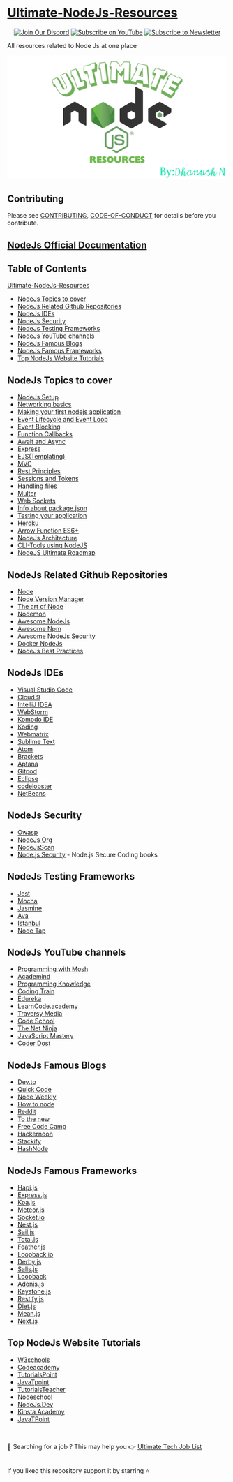 # [Ultimate-NodeJs-Resources](https://github.com/DhanushNehru/Ultimate-NodeJs-Resources)

<div align="center">
  
[![Join Our Discord](https://img.shields.io/badge/Discord-Join%20Server-blue?logo=discord&style=for-the-badge)](https://discord.com/invite/Yn9g6KuWyA)
[![Subscribe on YouTube](https://img.shields.io/badge/YouTube-Subscribe-red?logo=youtube&style=for-the-badge)](https://www.youtube.com/@dhanushnehru?sub_confirmation=1)
[![Subscribe to Newsletter](https://img.shields.io/badge/Newsletter-Subscribe-orange?style=for-the-badge)](https://dhanushn.substack.com/)

</div>

All resources related to Node Js at one place

![alt text](./cover.png)

## Contributing
Please see [CONTRIBUTING](https://github.com/DhanushNehru/Ultimate-NodeJs-Resources/blob/main/CONTRIBUTING.md), [CODE-OF-CONDUCT](https://github.com/DhanushNehru/Ultimate-NodeJs-Resources/blob/main/CODE-OF-CONDUCT.md) for details before you contribute.

## [NodeJs Official Documentation](https://nodejs.org/en/docs/)

## Table of Contents
[Ultimate-NodeJs-Resources](#Ultimate-NodeJs-Resources)
- [NodeJs Topics to cover](#nodejs-topics-to-cover)
- [NodeJs Related Github Repositories](#NodeJs-Related-Github-Repositories)
- [NodeJs IDEs](#NodeJs-IDEs)
- [NodeJs Security](#NodeJs-Security)
- [NodeJs Testing Frameworks](#NodeJs-Testing-Frameworks)
- [NodeJs YouTube channels](#NodeJs-YouTube-channels)
- [NodeJs Famous Blogs](#NodeJs-Famous-Blogs)
- [NodeJs Famous Frameworks](#NodeJs-Famous-Frameworks)
- [Top NodeJs Website Tutorials](#Top-NodeJs-Website-Tutorials)

## NodeJs Topics to cover
- [NodeJs Setup](https://www.tutorialspoint.com/nodejs/nodejs_environment_setup.htm)
- [Networking basics](https://www.youtube.com/watch?v=YSyFSnisip0)
- [Making your first nodejs application](https://www.tutorialspoint.com/nodejs/nodejs_first_application.htm)
- [Event Lifecycle and Event Loop](https://www.youtube.com/watch?v=qZ_rLRsJ1tU)
- [Event Blocking](https://nodejs.org/en/docs/guides/dont-block-the-event-loop/)
- [Function Callbacks](https://www.youtube.com/watch?v=ui4-OADfgIk)
- [Await and Async](https://www.youtube.com/watch?v=V_Kr9OSfDeU)
- [Express](https://www.youtube.com/watch?v=L72fhGm1tfE)
- [EJS(Templating)](http://ejs.co/#docs)
- [MVC](https://developer.mozilla.org/en-US/docs/Glossary/MVC)
- [Rest Principles](https://www.youtube.com/watch?v=7YcW25PHnAA)
- [Sessions and Tokens](https://www.geeksforgeeks.org/session-cookies-in-node-js/)
- [Handling files](https://www.youtube.com/watch?v=ZySsdm576wE)
- [Multer](https://www.youtube.com/watch?v=EVOFt8Its6I)
- [Web Sockets](https://www.youtube.com/watch?v=jD7FnbI76Hg)
- [Info about package.json](https://www.youtube.com/watch?v=-SaZiADGLHs)
- [Testing your application](https://www.youtube.com/watch?v=Bs68k6xfR3E)
- [Heroku](https://devcenter.heroku.com/categories/reference)
- [Arrow Function ES6+](https://www.programiz.com/javascript/arrow-function)
- [NodeJs Architecture](https://www.scaler.com/topics/nodejs/node-js-architecture/)
- [CLI-Tools using NodeJS](https://dev.to/rushankhan1/build-a-cli-with-node-js-4jbi)
- [NodeJS Ultimate Roadmap](https://roadmap.sh/nodejs)

## NodeJs Related Github Repositories
- [Node](https://github.com/nodejs/node)
- [Node Version Manager](https://github.com/nvm-sh/nvm)
- [The art of Node](https://github.com/maxogden/art-of-node)
- [Nodemon](https://github.com/remy/nodemon)
- [Awesome NodeJs](https://github.com/sindresorhus/awesome-nodejs)
- [Awesome Npm](https://github.com/sindresorhus/awesome-npm)
- [Awesome NodeJs Security](https://github.com/lirantal/awesome-nodejs-security)
- [Docker NodeJs](https://github.com/nodejs/docker-node)
- [NodeJs Best Practices](https://github.com/goldbergyoni/nodebestpractices)

## NodeJs IDEs
- [Visual Studio Code](https://code.visualstudio.com/download)
- [Cloud 9](https://aws.amazon.com/cloud9/)
- [IntelliJ IDEA](https://www.jetbrains.com/idea/)
- [WebStorm](https://www.jetbrains.com/webstorm/)
- [Komodo IDE](https://www.activestate.com/products/komodo-ide/)
- [Koding](https://www.koding.com/)
- [Webmatrix](https://www.microsoft.com/Web/webmatrix/node.aspx)
- [Sublime Text](http://www.sublimetext.com/)
- [Atom](https://atom.io/)
- [Brackets](http://brackets.io/index.html)
- [Aptana](http://www.aptana.com/)
- [Gitpod](https://www.gitpod.io/)
- [Eclipse](https://eclipseide.org/)
- [codelobster](https://www.codelobster.com/)
- [NetBeans](https://netbeans.apache.org/)

## NodeJs Security
- [Owasp](https://cheatsheetseries.owasp.org/cheatsheets/Nodejs_Security_Cheat_Sheet.html)
- [NodeJs Org](https://nodejs.org/en/security/)
- [NodeJsScan](https://github.com/ajinabraham/nodejsscan)
- [Node.js Security](https://www.nodejs-security.com/) - Node.js Secure Coding books

## NodeJs Testing Frameworks
- [Jest](https://jestjs.io)
- [Mocha](https://mochajs.org)
- [Jasmine](https://jasmine.github.io/setup/nodejs.html)
- [Ava](https://github.com/avajs/ava)
- [Istanbul](https://istanbul.js.org)
- [Node Tap](https://node-tap.org)

## NodeJs YouTube channels
- [Programming with Mosh](https://www.youtube.com/watch?v=uVwtVBpw7RQ)
- [Academind](https://www.youtube.com/watch?v=65a5QQ3ZR2g)
- [Programming Knowledge](https://www.youtube.com/watch?v=spPtAEmwys4)
- [Coding Train](https://www.youtube.com/watch?v=RF5_MPSNAtU)
- [Edureka](https://www.youtube.com/watch?v=uk2gSHbnhAI)
- [LearnCode.academy](https://www.youtube.com/watch?v=pU9Q6oiQNd0)
- [Traversy Media](https://www.youtube.com/watch?v=U8XF6AFGqlc)
- [Code School](https://www.youtube.com/watch?v=GJmFG4ffJZU)
- [The Net Ninja](https://www.youtube.com/watch?v=1US-P13yKVs)
- [JavaScript Mastery](https://www.youtube.com/watch?v=l8WPWK9mS5M)
- [Coder Dost](https://www.youtube.com/watch?v=ChVE-JbtYbM)

## NodeJs Famous Blogs
- [Dev.to](http://dev.to/t/node)
- [Quick Code](https://medium.com/quick-code)
- [Node Weekly](http://nodeweekly.com/issues)
- [How to node](http://howtonode.org)
- [Reddit](https://www.reddit.com/r/node/)
- [To the new](https://www.tothenew.com/blog/)
- [Free Code Camp](http://medium.freecodecamp.org)
- [Hackernoon](http://hackernoon.com)
- [Stackify](https://stackify.com/blog/)
- [HashNode](https://hashnode.com/n/javascript)
  
## NodeJs Famous Frameworks
- [Hapi.js](https://hapi.dev)
- [Express.js](https://expressjs.com)
- [Koa.js](https://koajs.com)
- [Meteor.js](https://guide.meteor.com)
- [Socket.io](https://socket.io/get-started/chat)
- [Nest.js](https://nestjs.com)
- [Sail.js](https://sailsjs.com/get-started)
- [Total.js](https://www.totaljs.com)
- [Feather.js](https://feathersjs.com)
- [Loopback.io](https://loopback.io)
- [Derby.js](https://www.derbyjs.com)
- [Salis.js](https://sailsjs.com)
- [Loopback](https://loopback.io)
- [Adonis.js](https://adonisjs.com)
- [Keystone.js](https://www.keystonejs.com)
- [Restify.js](http://restify.com)
- [Diet.js](http://dietjs.com)
- [Mean.js](http://meanjs.org)
- [Next.js](https://nextjs.org/docs)

## Top NodeJs Website Tutorials
- [W3schools](https://www.w3schools.com/nodejs/)
- [Codeacademy](https://www.codecademy.com/learn/learn-node-js)
- [TutorialsPoint](https://www.tutorialspoint.com/nodejs/index.htm)
- [JavaTpoint](https://www.javatpoint.com/nodejs-tutorial)
- [TutorialsTeacher](https://www.tutorialsteacher.com/nodejs/nodejs-tutorials)
- [Nodeschool](https://nodeschool.io)
- [NodeJs.Dev](https://nodejs.dev/learn)
- [Kinsta Academy](https://kinsta.com/academy/course/node-js-full-stack-developer/)
- [JavaTPoint](https://www.javatpoint.com/nodejs-tutorial)

</br>

🧩 Searching for a job ? This may help you 👉 [Ultimate Tech Job List](https://github.com/DhanushNehru/Ultimate-Tech-Jobs)

<br>
If you liked this repository support it by starring ⭐ 
